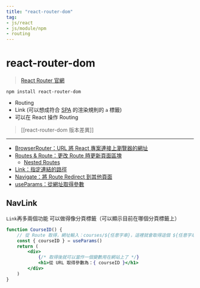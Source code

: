 ```yaml
---
title: "react-router-dom"
tag: 
- js/react 
- js/module/npm
- routing 
---
```

# react-router-dom
>[React Router 官網](https://reactrouterdotcom.fly.dev/)

```shell
npm install react-router-dom
```

- Routing
- Link (可以想成符合 [SPA](SPA.md) 的渲染規則的 `a` 標籤)
- 可以在 React 操作 Routing

>[[react-router-dom 版本差異]]

---
- [BrowserRouter：URL 將 React 專案連接上瀏覽器的網址](BrowserRouter：URL%20將%20React%20專案連接上瀏覽器的網址.md)
- [Routes & Route：更改 Route 時更新頁面區塊](Routes%20&%20Route：更改%20Route%20時更新頁面區塊.md)
	- [Nested Routes](Nested%20Routes.md)
- [Link：指定連結的路徑](Link：指定連結的路徑.md)
- [Navigate：將 Route Redirect 到其他頁面](Navigate：將%20Route%20Redirect%20到其他頁面.md)
- [useParams：從網址取得參數](useParams：從網址取得參數.md)

## NavLink
`Link`再多兩個功能
可以做得像分頁標籤（可以顯示目前在哪個分頁標籤上）
```jsx
function CourseID() {
	// 從 Route 取得，網址輸入：courses/${任意字串}，這裡就會取得這個 ${任意字串}
	const { courseID } = useParams()
	return (
		<div>
			{/* 取得後就可以當作一個變數用在網站上了 */}
			<h1>從 URL 取得參數為：{ courseID }</h1>
		</div>
	)
}
```
